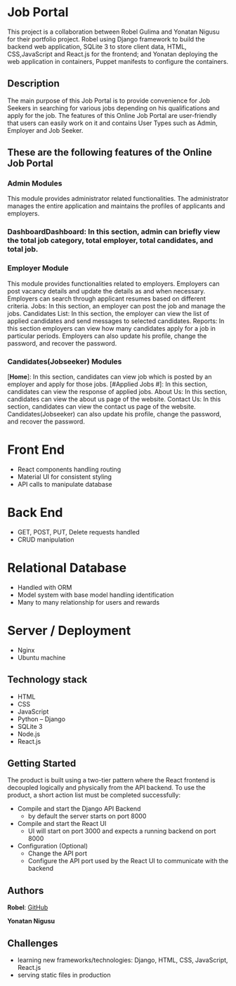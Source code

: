 # Job Portal


This project is a collaboration between Robel Gulima and Yonatan Nigusu for their portfolio project. 
Robel using Django framework to build the backend web application, SQLite 3 to store client data, HTML, CSS,JavaScript and React.js for the frontend; 
and Yonatan deploying the web application in containers,  Puppet manifests to configure the containers.

## Description 
The main purpose of this Job Portal is to provide convenience for Job Seekers in searching for various jobs depending on his qualifications and apply for the job.
The features of this Online Job Portal are user-friendly that users can easily work on it and contains User Types such as Admin, Employer and Job Seeker.

## These are the following features of the Online Job Portal


### **Admin Modules**
This module provides administrator related functionalities. The administrator manages the entire application and maintains the profiles of applicants and employers.
### **Dashboard**Dashboard: In this section, admin can briefly view the total job category, total employer, total candidates, and total job.

### **Employer Module**
This module provides functionalities related to employers. Employers can post vacancy details and update the details as and when necessary. Employers can search through applicant resumes based on different criteria.
Jobs: In this section, an employer can post the job and manage the jobs.
Candidates List: In this section, the employer can view the list of applied candidates and send messages to selected candidates.
Reports: In this section employers can view how many candidates apply for a job in particular periods.
Employers can also update his profile, change the password, and recover the password.

### **Candidates(Jobseeker) Modules**
[**Home**]: In this section, candidates can view job which is posted by an employer and apply for those jobs.
[#Applied Jobs #]: In this section, candidates can view the response of applied jobs.
About Us: In this section, candidates can view the about us page of the website.
Contact Us: In this section, candidates can view the contact us page of the website.
Candidates(Jobseeker) can also update his profile, change the password, and recover the password.

# Front End
* React components handling routing
* Material UI for consistent styling
* API calls to manipulate database

# Back End
* GET, POST, PUT, Delete requests handled
* CRUD manipulation 

# Relational Database
* Handled with ORM 
* Model system with base model handling identification
* Many to many relationship for users and rewards

# Server / Deployment
* Nginx 
* Ubuntu machine

## Technology stack
* HTML
* CSS
* JavaScript
* Python – Django
* SQLite 3
* Node.js
* React.js

## Getting Started

The product is built using a two-tier pattern where the React frontend is decoupled logically and physically from the API backend. To use the product, a short action list must be completed successfully:
-	Compile and start the Django API Backend
      -	by default the server starts on port 8000
-	Compile and start the React UI
      -	UI will start on port 3000 and expects a running backend on port 8000
-	Configuration (Optional)
      -	Change the API port
      -	Configure the API port used by the React UI to communicate with the backend


## Authors
**Robel**: [GitHub](https://github.com/robel625)

**Yonatan Nigusu**

## Challenges
- learning new frameworks/technologies: Django, HTML, CSS, JavaScript, React.js
- serving static files in production 
